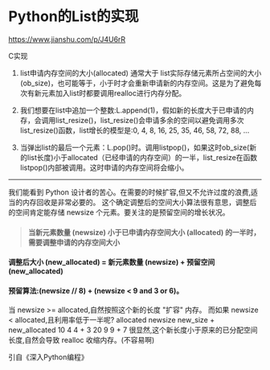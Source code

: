 # Python的List的实现
https://www.jianshu.com/p/J4U6rR

C实现

1. list申请内存空间的大小(allocated) 通常大于 list实际存储元素所占空间的大小(ob_size)，也可能等于，小于时才会重新申请新的内存空间。这是为了避免每次有新元素加入list时都要调用realloc进行内存分配。

2. 我们想要在list中追加一个整数:L.append(1)，假如新的长度大于已申请的内存，会调用list_resize()，list_resize()会申请多余的空间以避免调用多次list_resize()函数，list增长的模型是:0, 4, 8, 16, 25, 35, 46, 58, 72, 88, …

3. 当弹出list的最后一个元素：L.pop()时。调用listpop()，如果这时ob_size(新的list长度)小于allocated（已经申请的内存空间）的一半，list_resize在函数listpop()内部被调用。这时申请的内存空间将会缩小。

---
我们能看到 Python 设计者的苦心。在需要的时候扩容,但又不允许过度的浪费,适当的内存回收是非常必要的。
这个确定调整后的空间大小算法很有意思，调整后的空间肯定能存储 newsize 个元素。要关注的是预留空间的增长状况。

> #### 当新元素数量 (newsize) 小于已申请内存空间大小 (allocated) 的**一半**时，需要调整申请的内存空间大小
#### 调整后大小 (new_allocated) = 新元素数量 (newsize) + 预留空间 (new_allocated)
#### 预留算法:(newsize // 8) + (newsize < 9 and 3 or 6)。

当 newsize >= allocated,自然按照这个新的长度 "扩容" 内存。
而如果 newsize < allocated,且利用率低于一半呢?
allocated    newsize       new_size + new_allocated
10           4             4 + 3
20           9             9 + 7
很显然,这个新长度小于原来的已分配空间长度,自然会导致 realloc 收缩内存。(不容易啊)

引自《深入Python编程》